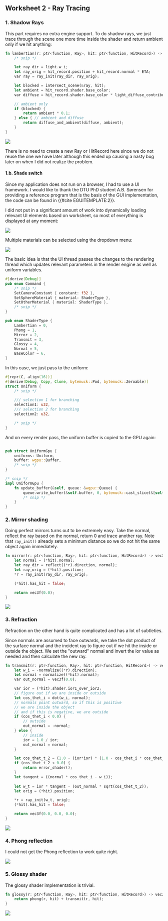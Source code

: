## Worksheet 2 - Ray Tracing

### 1. Shadow Rays

This part requires no extra engine support. To do shadow rays, we just trace through the scene one more time inside the shader and return ambient only if we hit anything:

```rs
fn lambertian(r: ptr<function, Ray>, hit: ptr<function, HitRecord>) -> vec3f { 
    /* snip */

    let ray_dir = light.w_i;
    let ray_orig = hit_record.position + hit_record.normal * ETA;
    var ray = ray_init(ray_dir, ray_orig);

    let blocked = intersect_scene(&ray, hit);
    let ambient = hit_record.shader.base_color;
    var diffuse = hit_record.shader.base_color * light_diffuse_contribution(light, normal, 0.0);

    // ambient only
    if (blocked) {
        return ambient * 0.1;
    } else { // ambient and diffuse
        return diffuse_and_ambient(diffuse, ambient);
    }
}
```

![](./img/w2_e1_lambertian.png)

There is no need to create a new Ray or HitRecord here since we do not reuse the one we have later although this ended up causing a nasty bug later on when I did not realize the problem.

#### 1.b. Shade switch

Since my application does not run on a browser, I had to use a UI framework. I would like to thank the DTU PhD student A.B. Sørensen for providing a reference program that is the basis of the GUI implementation, the code can be found in {{#cite EGUITEMPLATE:2}}.

I did not put in a significant amount of work into dynamically loading relevant UI elements based on worksheet, so most of everything is displayed at any moment:

![](./img/w2_e1b_ui1.png)

Multiple materials can be selected using the dropdown menu:

![](./img/w2_e1b_ui2.png)

The basic idea is that the UI thread passes the changes to the rendering thread which updates relevant parameters in the render engine as well as uniform variables.

```rs
#[derive(Debug)]
pub enum Command {
    /* snip */
    SetCameraConstant { constant: f32 },
    SetSphereMaterial { material: ShaderType },
    SetOtherMaterial { material: ShaderType },
    /* snip */
}

pub enum ShaderType {
    Lambertian = 0,
    Phong = 1,
    Mirror = 2,
    Transmit = 3,
    Glossy = 4,
    Normal = 5,
    BaseColor = 6,
}
```

In this case, we just pass to the uniform:

```rs
#[repr(C, align(16))]
#[derive(Debug, Copy, Clone, bytemuck::Pod, bytemuck::Zeroable)]
struct Uniform {
    /* snip */

    /// selection 1 for branching
    selection1: u32,
    /// selection 2 for branching
    selection2: u32,

    /* snip */
}
```

And on every render pass, the uniform buffer is copied to the GPU again:

```rs

pub struct UniformGpu {
    uniforms: Uniform,
    buffer: wgpu::Buffer,
    /* snip */
}

/* snip */
impl UniformGpu {
    fn update_buffer(&self, queue: &wgpu::Queue) {
        queue.write_buffer(&self.buffer, 0, bytemuck::cast_slice(&[self.uniforms]));
        /* snip */
    }
}

```


### 2. Mirror shading

Doing perfect mirrors turns out to be extremely easy. Take the normal, reflect the ray based on the normal, return 0 and trace another ray. Note that `ray_init()` already sets a minimum distance so we do not hit the same object again immediately. 

```rs
fn mirror(r: ptr<function, Ray>, hit: ptr<function, HitRecord>) -> vec3f { 
    let normal = (*hit).normal;
    let ray_dir = reflect((*r).direction, normal);
    let ray_orig = (*hit).position;
    *r = ray_init(ray_dir, ray_orig);

    (*hit).has_hit = false;

    return vec3f(0.0);
}
```

![](./img/w2_e2_mirror.png)

### 3. Refraction

Refraction on the other hand is quite complicated and has a lot of subtleties.

Since normals are assumed to face outwards, we take the dot product of the surface normal and the incident ray to figure out if we hit the inside or outside the object. We set the "outward" normal and invert the ior value as needed and then calculate the new ray.

```rs
fn transmit(r: ptr<function, Ray>, hit: ptr<function, HitRecord>) -> vec3f {
    let w_i = -normalize((*r).direction);
    let normal = normalize((*hit).normal);
    var out_normal = vec3f(0.0);

    var ior = (*hit).shader.ior1_over_ior2;
    // figure out if we are inside or outside
    let cos_thet_i = dot(w_i, normal);
    // normals point outward, so if this is positive
    // we are inside the object
    // and if this is negative, we are outside
    if (cos_thet_i < 0.0) {
        // outside
        out_normal = -normal;
    } else {
        // inside
        ior = 1.0 / ior;
        out_normal = normal;
    }

    let cos_thet_t_2 = (1.0 - (ior*ior) * (1.0 - cos_thet_i * cos_thet_i));
    if (cos_thet_t_2 < 0.0) {
        return error_shader();
    }
    let tangent = ((normal * cos_thet_i - w_i));
    
    let w_t = ior * tangent - (out_normal * sqrt(cos_thet_t_2));
    let orig = (*hit).position;

    *r = ray_init(w_t, orig); 
    (*hit).has_hit = false;

    return vec3f(0.0, 0.0, 0.0);
}

```

![](./img/w2_e3_transmit.png)

### 4. Phong reflection

I could not get the Phong reflection to work quite right. 

![](./img/w2_e4_buggy_phong.png)


### 5. Glossy shader

The glossy shader implementation is trivial.

```rs
fn glossy(r: ptr<function, Ray>, hit: ptr<function, HitRecord>) -> vec3f {
    return phong(r, hit) + transmit(r, hit);
}
```

![](./img/w2_e5_buggy_glossy.png)
